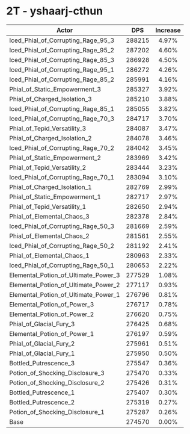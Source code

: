 # 2T - yshaarj-cthun
| Actor | DPS | Increase |
|---|:---:|:---:|
|Iced_Phial_of_Corrupting_Rage_95_3|288215|4.97%|
|Iced_Phial_of_Corrupting_Rage_95_2|287202|4.60%|
|Iced_Phial_of_Corrupting_Rage_85_3|286928|4.50%|
|Iced_Phial_of_Corrupting_Rage_95_1|286272|4.26%|
|Iced_Phial_of_Corrupting_Rage_85_2|285991|4.16%|
|Phial_of_Static_Empowerment_3|285327|3.92%|
|Phial_of_Charged_Isolation_3|285210|3.88%|
|Iced_Phial_of_Corrupting_Rage_85_1|285055|3.82%|
|Iced_Phial_of_Corrupting_Rage_70_3|284717|3.70%|
|Phial_of_Tepid_Versatility_3|284087|3.47%|
|Phial_of_Charged_Isolation_2|284078|3.46%|
|Iced_Phial_of_Corrupting_Rage_70_2|284042|3.45%|
|Phial_of_Static_Empowerment_2|283969|3.42%|
|Phial_of_Tepid_Versatility_2|283444|3.23%|
|Iced_Phial_of_Corrupting_Rage_70_1|283094|3.10%|
|Phial_of_Charged_Isolation_1|282769|2.99%|
|Phial_of_Static_Empowerment_1|282717|2.97%|
|Phial_of_Tepid_Versatility_1|282650|2.94%|
|Phial_of_Elemental_Chaos_3|282378|2.84%|
|Iced_Phial_of_Corrupting_Rage_50_3|281669|2.59%|
|Phial_of_Elemental_Chaos_2|281561|2.55%|
|Iced_Phial_of_Corrupting_Rage_50_2|281192|2.41%|
|Phial_of_Elemental_Chaos_1|280963|2.33%|
|Iced_Phial_of_Corrupting_Rage_50_1|280653|2.22%|
|Elemental_Potion_of_Ultimate_Power_3|277529|1.08%|
|Elemental_Potion_of_Ultimate_Power_2|277117|0.93%|
|Elemental_Potion_of_Ultimate_Power_1|276796|0.81%|
|Elemental_Potion_of_Power_3|276717|0.78%|
|Elemental_Potion_of_Power_2|276620|0.75%|
|Phial_of_Glacial_Fury_3|276425|0.68%|
|Elemental_Potion_of_Power_1|276197|0.59%|
|Phial_of_Glacial_Fury_2|275961|0.51%|
|Phial_of_Glacial_Fury_1|275950|0.50%|
|Bottled_Putrescence_3|275547|0.36%|
|Potion_of_Shocking_Disclosure_3|275470|0.33%|
|Potion_of_Shocking_Disclosure_2|275426|0.31%|
|Bottled_Putrescence_1|275407|0.30%|
|Bottled_Putrescence_2|275319|0.27%|
|Potion_of_Shocking_Disclosure_1|275287|0.26%|
|Base|274570|0.00%|
